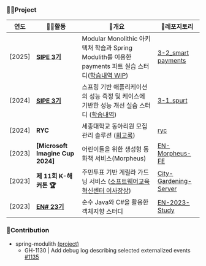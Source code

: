 ### 🧑‍💻Project
| 연도                         | 🧑‍💻활동                         | 🎯개요                                                                                                               | 🎁레포지토리                                                                                           |
|---------------------------------|--------------------------------|------------------------------------------------------------------------------------------------------------------|-------------------------------------------------------------------------------------------------|
|[2025]    | **[SIPE 3기](https://github.com/sipe-team)**                    | Modular Monolithic 아키텍처 학습과 Spring Modulith를 이용한 payments 파트 실습 스터디([학습내역 WIP](https://sangjunn.notion.site/162976a7f2238032b6ddd4b42ffe20f4?v=162976a7f2238130add3000c59067e25&pvs=4))                                                                | [3-2_smart payments](https://github.com/sipe-team/3-2_smart_fintech.git)                                         |
|[2024]    | **[SIPE 3기](https://github.com/sipe-team)**                    | 스프링 기반 애플리케이션의 성능 측정 및 케이스에 기반한 성능 개선 실습 스터디   ([학습내역](https://sangjunn.notion.site/12f976a7f223805c8395f9079cf16b36?v=12f976a7f22381a4805b000c6e05900e&pvs=4))                                                                     | [3-1_spurt](Https://github.com/sipe-Team/3-1_spurt.git)                                         |
|[2024]        | **RYC**                    | 세종대학교 동아리원 모집 관리 솔루션 ([회고록](http://sangjunn.notion.site))                                                                                     | [ryc](Https://github.com/Recruiting-Your-Club/api-Server-V1.git) |
|[2023]          | **[Microsoft Imagine Cup 2024]**                                   | 어린이들을 위한 생성형 동화책 서비스(Morpheus)                                                                                   | [EN-Morpheus-FE](Https://github.com/sangjun121/EN-Morpheus-FE.git)                              |
|[2023]        | **제 11회 K-해커톤 🏆**           | 주민투표 기반 게릴라 가드닝 서비스 ([소프트웨어교육혁신센터 이사장상](https://drive.google.com/file/d/13WG4F3IH1mdqHToAnbh5EB6S5h1vddG9/view)) | [City-Gardening-Server](Https://github.com/sangjun121/City-Gardening-Server.git)                                            |
|[2023]        | **[EN# 23기](https://github.com/EnsharpSejong)**                    | 순수 Java와 C#을 활용한 객체지향 스터디                                                                                     | [EN-2023-Study](Https://github.com/Ensharp-Study/CHO-SANGJUN.git)                               |

### 🤝Contribution
- spring-modulith [(project)](https://github.com/spring-projects/spring-modulith)
  - GH-1130 | Add debug log describing selected externalized events [#1135](https://github.com/spring-projects/spring-modulith/pull/1135)
    

